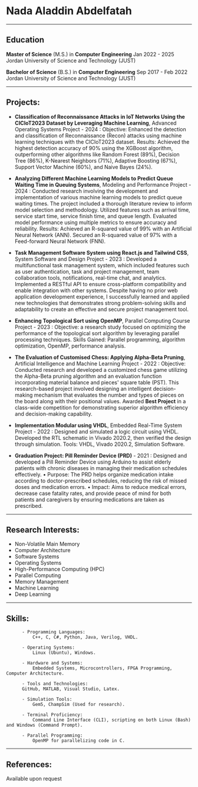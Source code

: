 # Nada Aladdin Abdelfatah
-------------------------------

## Education 

**Master of Science** (M.S.) in **Computer Engineering** Jan 2022 - 2025
Jordan University of Science and Technology (JUST)

**Bachelor of Science** (B.S.) in **Computer Engineering** Sep 2017 - Feb 2022
Jordan University of Science and Technology (JUST)

-------------------------------
## Projects:

- **Classification of Reconnaissance Attacks in IoT Networks Using the CICIoT2023 Dataset by Leveraging Machine Learning**, Advanced Operating Systems Project - 2024 :
  Objective: Enhanced the detection and classification of Reconnaissance (Recon) attacks using machine learning techniques with the CICIoT2023 dataset.
  Results: Achieved the highest detection accuracy of 90% using the XGBoost algorithm, outperforming other algorithms like Random Forest (89%), Decision Tree (86%), K-Nearest Neighbors (71%), Adaptive Boosting (67%), Support Vector Machine (60%), and Naive Bayes (24%).
   
- **Analyzing Different Machine Learning Models to Predict Queue Waiting Time in Queuing Systems**, Modeling and Performance Project - 2024 :
  Conducted research involving the development and implementation of various machine learning models to predict queue waiting times. The project included a thorough literature review to inform model selection and methodology. Utilized features such as arrival time, service start time, service finish time, and queue length. Evaluated model performance using multiple metrics to ensure accuracy and reliability.
  Results: Achieved an R-squared value of 99% with an Artificial Neural Network (ANN). Secured an R-squared value of 97% with a Feed-forward Neural Network (FNN).
  
- **Task Management Software System using React.js and Tailwind CSS**, System Software and Design Project - 2023 : 
Developed a multifunctional task management system, which included features such as user authentication, task and project management, team collaboration tools, notifications, real-time chat, and analytics. Implemented a RESTful API to ensure cross-platform compatibility and enable integration with other systems. Despite having no prior web application development experience, I successfully learned and applied new technologies that demonstrates strong problem-solving skills and adaptability to create an effective and secure project management tool.

- **Enhancing Topological Sort using OpenMP**, Parallel Computing Course Project - 2023 :
  Objective: a research study focused on optimizing the performance of the topological sort algorithm by leveraging parallel processing techniques.
  Skills Gained: Parallel programming, algorithm optimization, OpenMP, performance analysis.
  
- **The Evaluation of Customised Chess: Applying Alpha-Beta Pruning**, Artificial Intelligence and Machine Learning Project - 2022 :
  Objective: Conducted research and developed a customized chess game utilizing the Alpha-Beta pruning algorithm and an evaluation function incorporating material balance and pieces' square table (PST). This research-based project involved designing an intelligent decision-making mechanism that evaluates the number and types of pieces on the board along with their positional values.
  Awarded **Best Project** in a class-wide competition for demonstrating superior algorithm efficiency and decision-making capability.
  
- **Implementation Modular using VHDL**, Embedded Real-Time System Project - 2022 :
  Designed and simulated a logic circuit using VHDL. Developed the RTL schematic in Vivado 2020.2, then verified the design through simulation.
  Tools: VHDL, Vivado 2020.2, Simulation Software.
  
- **Graduation Project: Pill Reminder Device (PRD)** - 2021 : Designed and developed a Pill Reminder Device using Arduino to assist elderly patients with chronic diseases in managing their medication schedules effectively.
• Purpose: The PRD helps organize medication intake according to doctor-prescribed schedules, reducing the risk of missed doses and medication errors.
• Impact: Aims to reduce medical errors, decrease case fatality rates, and provide peace of mind for both patients and caregivers by ensuring medications are taken as prescribed.

-------------------------------
## Research Interests:

- Non-Volatile Main Memory
- Computer Architecture
- Software Systems
- Operating Systems
- High-Performance Computing (HPC)
- Parallel Computing
- Memory Management
- Machine Learning
- Deep Learning

-------------------------------
## Skills:

          - Programming Languages: 
              C++, C, C#, Python, Java, Verilog, VHDL.
              
          - Operating Systems:
              Linux (Ubuntu), Windows.
              
          - Hardware and Systems:
              Embedded Systems, Microcontrollers, FPGA Programming, Computer Architecture.
              
          - Tools and Technologies:
          GitHub, MATLAB, Visual Studio, Latex.
          
          - Simulation Tools:
              Gem5, ChampSim (Used for research).    
              
          - Terminal Proficiency:
              Command Line Interface (CLI), scripting on both Linux (Bash) and Windows (Command Prompt).  
              
          - Parallel Programming:
              OpenMP for parallelizing code in C.

------------------------------------
## References: 
Available upon request


              
